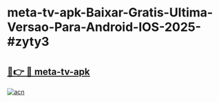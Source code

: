 # meta-tv-apk-Baixar-Gratis-Ultima-Versao-Para-Android-IOS-2025-#zyty3

# <h2><a href="https://ainizakaria.my?title=meta-tv-apk&ref=22M">🔗👉 🔴 meta-tv-apk</a></h2>

[![acn](https://github.com/user-attachments/assets/0f9c940e-d8b0-45ae-aac7-cd30a18b3e1c)](https://ainizakaria.my?title=meta-tv-apk&ref=22M)

